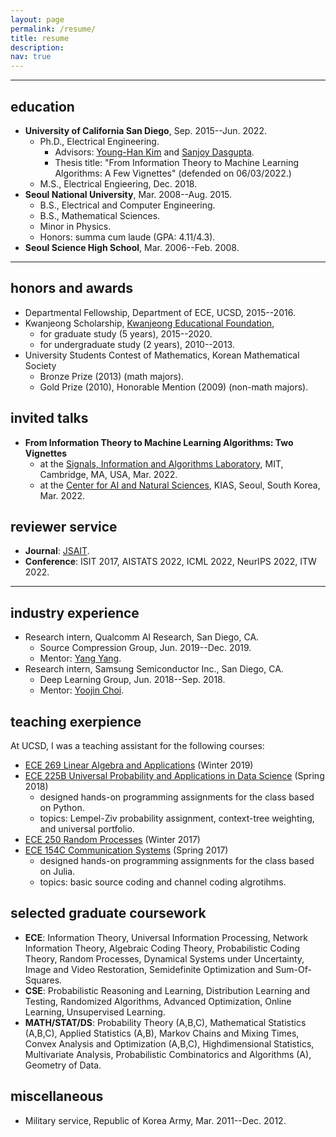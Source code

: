 ```yaml
---
layout: page
permalink: /resume/
title: resume
description:
nav: true
---
```


---
## education
- **University of California San Diego**, Sep. 2015--Jun. 2022.
    - Ph.D., Electrical Engineering.
        - Advisors: [Young-Han Kim](https://web.eng.ucsd.edu/~yhk/) and [Sanjoy Dasgupta](https://cseweb.ucsd.edu/~dasgupta/).
        - Thesis title: "From Information Theory to Machine Learning Algorithms: A Few Vignettes" (defended on 06/03/2022.)
    - M.S., Electrical Engieering, Dec. 2018.
- **Seoul National University**, Mar. 2008--Aug. 2015.
    - B.S., Electrical and Computer Engineering.
    - B.S., Mathematical Sciences.
    - Minor in Physics.
    - Honors: summa cum laude (GPA: 4.11/4.3).
- **Seoul Science High School**, Mar. 2006--Feb. 2008.

---

## honors and awards
- Departmental Fellowship, Department of ECE, UCSD, 2015--2016.
- Kwanjeong Scholarship, [Kwanjeong Educational Foundation](http://en.ikef.or.kr/), 
    - for graduate study (5 years), 2015--2020.
    - for undergraduate study (2 years), 2010--2013.
- University Students Contest of Mathematics, Korean Mathematical Society
    - Bronze Prize (2013) (math majors).
    - Gold Prize (2010), Honorable Mention (2009) (non-math majors).

## invited talks
- **From Information Theory to Machine Learning Algorithms: Two Vignettes**
    - at the [Signals, Information and Algorithms Laboratory](https://www.rle.mit.edu/sia/), MIT, Cambridge, MA, USA, Mar. 2022.
    - at the [Center for AI and Natural Sciences](http://www.kias.re.kr/sub04/sub04_06.jsp), KIAS, Seoul, South Korea, Mar. 2022. 

## reviewer service
- **Journal**: [JSAIT](https://www.itsoc.org/jsait).
- **Conference**: ISIT 2017, AISTATS 2022, ICML 2022, NeurIPS 2022, ITW 2022.

---

## industry experience
- Research intern, Qualcomm AI Research, San Diego, CA.
    - Source Compression Group, Jun. 2019--Dec. 2019.
    - Mentor: [Yang Yang](https://yyang768osu.github.io/).
- Research intern, Samsung Semiconductor Inc., San Diego, CA.
    - Deep Learning Group, Jun. 2018--Sep. 2018.
    - Mentor: [Yoojin Choi](https://scholar.google.com/citations?user=haggDAwAAAAJ&hl=en).

## teaching exerpience
At UCSD, I was a teaching assistant for the following courses:
- [ECE 269 Linear Algebra and Applications](https://web.eng.ucsd.edu/~yhk/ece225b-spr18/) (Winter 2019)
- [ECE 225B Universal Probability and Applications in Data Science](https://web.eng.ucsd.edu/~yhk/ece225b-spr18/) (Spring 2018)
    - designed hands-on programming assignments for the class based on Python.
    - topics: Lempel-Ziv probability assignment, context-tree weighting, and universal portfolio.
- [ECE 250 Random Processes](https://web.eng.ucsd.edu/~yhk/ece250-win17/) (Winter 2017)
- [ECE 154C Communication Systems](https://web.eng.ucsd.edu/~yhk/ece154c-spr17/) (Spring 2017)
    - designed hands-on programming assignments for the class based on Julia.
    - topics: basic source coding and channel coding algrotihms.

## selected graduate coursework
- **ECE**: Information Theory, Universal Information Processing, Network Information Theory, Algebraic Coding Theory, Probabilistic Coding Theory, Random Processes, Dynamical Systems under Uncertainty, Image and Video Restoration, Semidefinite Optimization and Sum-Of-Squares.
- **CSE**: Probabilistic Reasoning and Learning, Distribution Learning and Testing, Randomized Algorithms, Advanced Optimization, Online Learning, Unsupervised Learning.
- **MATH/STAT/DS**: Probability Theory (A,B,C), Mathematical Statistics (A,B,C), Applied Statistics (A,B), Markov Chains and Mixing Times, Convex Analysis and Optimization (A,B,C), Highdimensional Statistics, Multivariate Analysis, Probabilistic Combinatorics and Algorithms (A), Geometry of Data.

## miscellaneous
- Military service, Republic of Korea Army, Mar. 2011--Dec. 2012.

